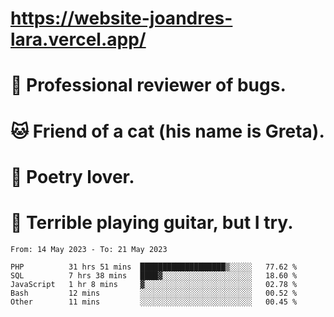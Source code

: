 # https://website-joandres-lara.vercel.app/
# 🐛 Professional reviewer of bugs.
# 🐱 Friend of a cat (his name is Greta).
# 📜 Poetry lover.
# 🎸 Terrible playing guitar, but I try.

<!--START_SECTION:waka-->

```text
From: 14 May 2023 - To: 21 May 2023

PHP          31 hrs 51 mins  ███████████████████▒░░░░░   77.62 %
SQL          7 hrs 38 mins   ████▓░░░░░░░░░░░░░░░░░░░░   18.60 %
JavaScript   1 hr 8 mins     ▓░░░░░░░░░░░░░░░░░░░░░░░░   02.78 %
Bash         12 mins         ░░░░░░░░░░░░░░░░░░░░░░░░░   00.52 %
Other        11 mins         ░░░░░░░░░░░░░░░░░░░░░░░░░   00.45 %
```

<!--END_SECTION:waka-->
